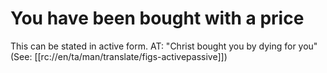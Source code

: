 # You have been bought with a price

This can be stated in active form. AT: "Christ bought you by dying for you" (See: [[rc://en/ta/man/translate/figs-activepassive]])

